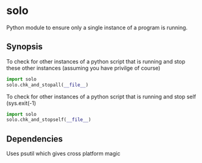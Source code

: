 # solo
Python module to ensure only a single instance of a program is running. 

## Synopsis

To check for other instances of a python script that is running and stop these other instances (assuming you have privilge of course)

```python
import solo
solo.chk_and_stopall(__file__)
```

To check for other instances of a python script that is running and stop self (sys.exit(-1)

```python
import solo
solo.chk_and_stopself(__file__)
```

## Dependencies

Uses psutil which gives cross platform magic 

